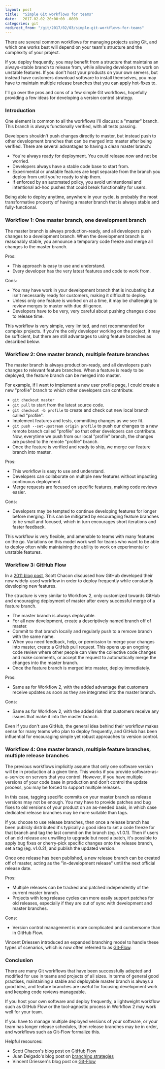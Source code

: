 ```yaml
---
layout: post
title:  "Simple Git workflows for teams"
date:   2017-02-02 20:00:00 -0800
categories: git
redirect_from: "/git/2017/02/03/simple-git-workflows-for-teams"
---
```


There are several common workflows for managing projects using Git, and which one works best will depend on your team's structure and the complexity of your project.

If you deploy frequently, you may benefit from a structure that maintains an always-stable branch to release from, while allowing developers to work on unstable features.  If you don't host your products on your own servers, but instead have customers download software to install themselves, you may have to maintain multiple release branches that you can apply hot-fixes to.

<!--more-->

I'll go over the pros and cons of a few simple Git workflows, hopefully providing a few ideas for developing a version control strategy.

### Introduction

One element is common to all the workflows I'll discuss: a "master" branch.  This branch is always functionally verified, with all tests passing.

Developers shouldn't push changes directly to master, but instead push to other development branches that can be merged into master after being verified.  There are several advantages to having a clean master branch:

- You're always ready for deployment.  You could release _now_ and not be worried.
- Developers always have a stable code base to start from.
- Experimental or unstable features are kept separate from the branch you deploy from until you're ready to ship them.
- If enforced by an automated policy, you avoid unintentional and intentional ad-hoc pushes that could break functionality for users.

Being able to deploy anytime, anywhere in your cycle, is probably the most transformative property of having a master branch that is always stable and fully-functional.

### Workflow 1: One master branch, one development branch

The master branch is always production-ready, and all developers push changes to a development branch.  When the development branch is reasonably stable, you announce a temporary code freeze and merge all changes to the master branch.

Pros:

- This approach is easy to use and understand.
- Every developer has the very latest features and code to work from.

Cons:

- You may have work in your development branch that is incubating but isn't necessarily ready for customers, making it difficult to deploy.
- Unless only one feature is worked on at a time, it may be challenging to review merges to master with due diligence.
- Developers have to be very, very careful about pushing changes close to release time.

This workflow is very simple, very limited, and not recommended for complex projects.  If you're the only developer working on the project, it may be sufficient, but there are still advantages to using feature branches as described below.

### Workflow 2: One master branch, multiple feature branches

The master branch is always production-ready, and all developers push changes to relevant feature branches.  When a feature is ready to be deployed, the feature branch can be merged into master.

For example, if I want to implement a new user profile page, I could create a new "profile" branch to which other developers can contribute:

- ```git checkout master```
- ```git pull``` to start from the latest source code.
- ```git checkout -b profile``` to create and check out new local branch called "profile".
- Implement features and tests, committing changes as we see fit.
- ```git push --set-upstream origin profile``` to push our changes to a new remote branch called "profile" so that other developers can contribute.  Now, everytime we push from our local "profile" branch, the changes are pushed to the remote "profile" branch.
- Once the feature is verified and ready to ship, we merge our feature branch into master.

Pros:

- This workflow is easy to use and understand.
- Developers can collaborate on multiple new features without impacting continuous deployment.
- Merge requests are focused on specific features, making code reviews easier.

Cons:

- Developers may be tempted to continue developing features for longer before merging.  This can be mitigated by encouraging feature branches to be small and focused, which in turn encourages short iterations and faster feedback.

This workflow is very flexible, and amenable to teams with many features on the go.  Variations on this model work well for teams who want to be able to deploy often while maintaining the ability to work on experimental or unstable features.

### Workflow 3: GitHub Flow

In a [2011 blog post](http://scottchacon.com/2011/08/31/github-flow.html), Scott Chacon discussed how GitHub developed their now widely-used workflow in order to deploy frequently while constantly developing new features.

The structure is very similar to Workflow 2, only customized towards GitHub and encouraging deployment of master after every successful merge of a feature branch.

- The master branch is always deployable.
- For all new development, create a descriptively named branch off of master.
- Commit to that branch locally and regularly push to a remove branch with the same name.
- When you need feedback, help, or permission to merge your changes into master, create a GitHub pull request.  This opens up an ongoing code review where other people can view the collective code changes and make comments, or accept the request to automatically merge the changes into the master branch.
- Once the feature branch is merged into master, deploy immediately.

Pros:

- Same as for Workflow 2, with the added advantage that customers receive updates as soon as they are integrated into the master branch.

Cons:

- Same as for Workflow 2, with the added risk that customers receive any issues that make it into the master branch.

Even if you don't use GitHub, the general idea behind their workflow makes sense for many teams who plan to deploy frequently, and GitHub has been influential for encouraging simple yet robust approaches to version control.

### Workflow 4: One master branch, multiple feature branches, multiple release branches

The previous workflows implicitly assume that only one software version will be in production at a given time.  This works if you provide software-as-a-service on servers that you control.  However, if you have multiple versions of your code base in production and don't control the update process, you may be forced to support multiple releases.

In this case, tagging specific commits on your master branch as release versions may not be enough.  You may have to provide patches and bug fixes to old versions of your product on an as-needed basis, in which case dedicated release branches may be more suitable than tags.

If you choose to use release branches, then once a release branch has been publicly distributed it's typically a good idea to set a code freeze for that branch and tag the last commit on the branch (eg. v1.0.1).  Then if users of an old release are unwilling to upgrade but need a patch, it's possible to apply bug fixes or cherry-pick specific changes onto the release branch, set a tag (eg. v1.0.2), and publish the updated version.

Once one release has been published, a new release branch can be created off of master, acting as the "in-development release" until the next official release date.

Pros:

- Multiple releases can be tracked and patched independently of the current master branch.
- Projects with long release cycles can more easily support patches for old releases, especially if they are out of sync with development and master branches.

Cons:

- Version control management is more complicated and cumbersome than in GitHub Flow.

Vincent Driessen introduced an expanded branching model to handle these types of scenarios, which is now often referred to as [Git-Flow](http://nvie.com/posts/a-successful-git-branching-model/).

### Conclusion

There are many Git workflows that have been successfully adopted and modified for use in teams and projects of all sizes.  In terms of general good practises, maintaining a stable and deployable master branch is always a good idea, and feature branches are useful for focusing development work and keeping code reviews manageable.

If you host your own software and deploy frequently, a lightweight workflow such as GitHub Flow or the tool-agnostic process in Workflow 2 may work well for your team.

If you have to manage multiple deployed versions of your software, or your team has longer release schedules, then release branches may be in order, and workflows such as Git-Flow formalize this.

Helpful resources:

- Scott Chacon's blog post on [GitHub Flow](http://scottchacon.com/2011/08/31/github-flow.html)
- Juan Delgado's blog post on [branching strategies](http://ustwo.com/blog/branching-strategies-with-git/)
- Vincent Driessen's blog post on [Git-Flow](http://nvie.com/posts/a-successful-git-branching-model/)
